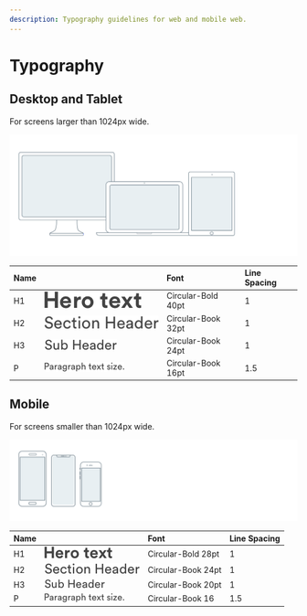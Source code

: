 ```yaml
---
description: Typography guidelines for web and mobile web.
---
```


# Typography

## Desktop and Tablet

For screens larger than 1024px wide.

![](../.gitbook/assets/1024-x-1366.png)

| Name |  | Font | Line Spacing |
| :--- | :--- | :--- | :--- |
| H1 | ![](../.gitbook/assets/hero-text.png) | Circular-Bold 40pt | 1 |
| H2 | ![](../.gitbook/assets/section-header.png) | Circular-Book 32pt | 1 |
| H3 | ![](../.gitbook/assets/sub-header%20%281%29.png) | Circular-Book 24pt | 1 |
| P | ![](../.gitbook/assets/paragraph-text-size..png) | Circular-Book 16pt | 1.5 |

## Mobile

For screens smaller than 1024px wide.

![](../.gitbook/assets/smaller%20%281%29.png)

| Name |  | Font | Line Spacing |
| :--- | :--- | :--- | :--- |
| H1 | ![](../.gitbook/assets/hero-text%20%281%29.png) | Circular-Bold 28pt | 1 |
| H2 | ![](../.gitbook/assets/section-header%20%282%29.png) | Circular-Book 24pt | 1 |
| H3 | ![](../.gitbook/assets/sub-header.png) | Circular-Book 20pt | 1 |
| P | ![](../.gitbook/assets/paragraph-text-size..png) | Circular-Book 16 | 1.5 |



